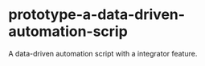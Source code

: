 # prototype-a-data-driven-automation-scrip
A data-driven automation script with a integrator feature.
